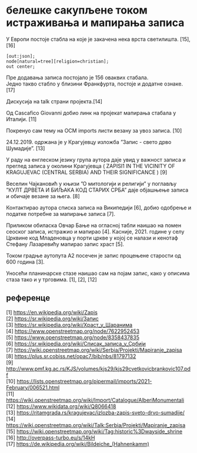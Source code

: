 # белешке сакупљене током истраживања и мапирања записа

У Европи постоје стабла на које је закачена нека врста светилишта. [15], [16]  
```
[out:json];
node[natural=tree][religion=christian];
out center;
```
Пре додавања записа постојало је 156 оваквих стабала.  
Једно такво стабло у близини Франкфурта, постоје и додатне ознаке. [17]  

Дискусија на talk страни пројекта.[14]  

Од Cascafico Giovanni добио линк на пројекат мапирања стабала у Италији. [11]  

Покренуо сам тему на ОСМ imports листи везану за увоз записа. [10]  

24.12.2019. одржана је у Крагујевцу изложба ”Запис - свето дрво Шумадије”. [13]  

У раду на енглеском језику група аутора даје увид у важност записа и преглед записа у околини Крагујевца ( ZAPISI1 IN THE VICINITY OF KRAGUJEVAC  (CENTRAL SERBIA) AND THEIR SIGNIFICANCE ) [9]  

Веселин Чајкановић у књизи ”О митологији и религији” у поглављу ”КУЛТ ДРВЕТА И БИЉАКА КОД СТАРИХ СРБА” даје објашњење записа и обичаје везане за њега. [8]  

Контактирао аутора списка записа на Википедији [6], добио одобрење и податке потребне за мапирање записа [7].   

Приликом обиласка Овчар Бање на огласној табли наишао на помен сеоског записа, истражио и мапирао [4]. Касније, 2021. године у селу Црквине код Младеновца у порти цркве у којој се налази и кенотаф Стефану Лазаревићу мапирао запис храст [5].  

Током градње аутопута А2 посечен је запис процењене старости од 600 година [3].  

Уносећи планинарске стазе наишао сам на појам запис, како у описима стаза тако и у трговима. [1], [2], [12]  

## референце

[1] https://en.wikipedia.org/wiki/Zapis  
[2] https://sr.wikipedia.org/wiki/Запис  
[3] https://sr.wikipedia.org/wiki/Храст_у_Шаранима  
[4] https://www.openstreetmap.org/node/7622952453  
[5] https://www.openstreetmap.org/node/8358437835  
[6] https://sr.wikipedia.org/wiki/Списак_записа_у_Србији  
[7] https://wiki.openstreetmap.org/wiki/Serbia/Projekti/Mapiranje_zapisa  
[8] https://plus.sr.cobiss.net/opac7/bib/nbs/81797132  
[9] http://www.pmf.kg.ac.rs/KJS/volumes/kjs29/kjs29cvetkovicbrankovic107.pdf  
[10] https://lists.openstreetmap.org/pipermail/imports/2021-February/006521.html  
[11] https://wiki.openstreetmap.org/wiki/Import/Catalogue/AlberiMonumentali  
[12] https://www.wikidata.org/wiki/Q8066418  
[13] https://ritamgrada.rs/kragujevac/izlozba-zapis-sveto-drvo-sumadije/  
[14] https://wiki.openstreetmap.org/wiki/Talk:Serbia/Projekti/Mapiranje_zapisa  
[15] https://wiki.openstreetmap.org/wiki/Tag:historic%3Dwayside_shrine  
[16] http://overpass-turbo.eu/s/14kH  
[17] https://de.wikipedia.org/wiki/Bildeiche_(Hahnenkamm)  
